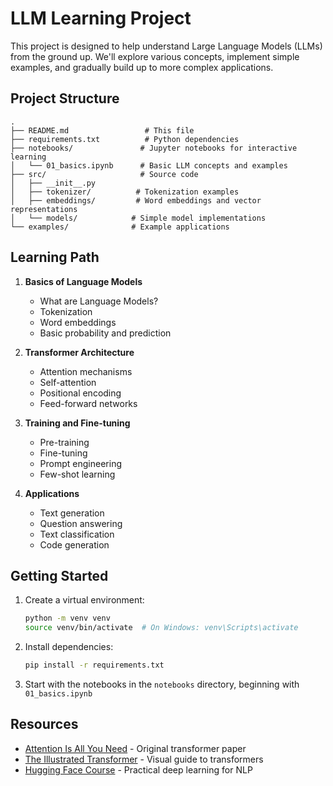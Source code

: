 # LLM Learning Project

This project is designed to help understand Large Language Models (LLMs) from the ground up. We'll explore various concepts, implement simple examples, and gradually build up to more complex applications.

## Project Structure

```
.
├── README.md                 # This file
├── requirements.txt          # Python dependencies
├── notebooks/               # Jupyter notebooks for interactive learning
│   └── 01_basics.ipynb      # Basic LLM concepts and examples
├── src/                     # Source code
│   ├── __init__.py
│   ├── tokenizer/          # Tokenization examples
│   ├── embeddings/         # Word embeddings and vector representations
│   └── models/            # Simple model implementations
└── examples/              # Example applications
```

## Learning Path

1. **Basics of Language Models**
   - What are Language Models?
   - Tokenization
   - Word embeddings
   - Basic probability and prediction

2. **Transformer Architecture**
   - Attention mechanisms
   - Self-attention
   - Positional encoding
   - Feed-forward networks

3. **Training and Fine-tuning**
   - Pre-training
   - Fine-tuning
   - Prompt engineering
   - Few-shot learning

4. **Applications**
   - Text generation
   - Question answering
   - Text classification
   - Code generation

## Getting Started

1. Create a virtual environment:
   ```bash
   python -m venv venv
   source venv/bin/activate  # On Windows: venv\Scripts\activate
   ```

2. Install dependencies:
   ```bash
   pip install -r requirements.txt
   ```

3. Start with the notebooks in the `notebooks` directory, beginning with `01_basics.ipynb`

## Resources

- [Attention Is All You Need](https://arxiv.org/abs/1706.03762) - Original transformer paper
- [The Illustrated Transformer](http://jalammar.github.io/illustrated-transformer/) - Visual guide to transformers
- [Hugging Face Course](https://huggingface.co/course) - Practical deep learning for NLP 
